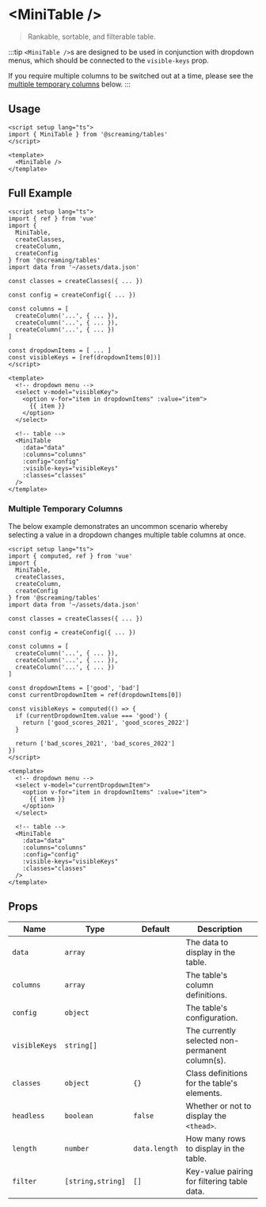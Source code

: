 # &lt;MiniTable /&gt;

> Rankable, sortable, and filterable table.

:::tip
`<MiniTable />`s are designed to be used in conjunction with dropdown menus, which should be connected to the `visible-keys` prop.

If you require multiple columns to be switched out at a time, please see the [multiple temporary columns](./mini-table.md#multiple-temporary-columns) below.
:::

## Usage

```vue
<script setup lang="ts">
import { MiniTable } from '@screaming/tables'
</script>

<template>
  <MiniTable />
</template>
```

## Full Example

```vue
<script setup lang="ts">
import { ref } from 'vue'
import {
  MiniTable,
  createClasses,
  createColumn,
  createConfig
} from '@screaming/tables'
import data from '~/assets/data.json'

const classes = createClasses({ ... })

const config = createConfig({ ... })

const columns = [
  createColumn('...', { ... }),
  createColumn('...', { ... }),
  createColumn('...', { ... })
]

const dropdownItems = [ ... ]
const visibleKeys = [ref(dropdownItems[0])]
</script>

<template>
  <!-- dropdown menu -->
  <select v-model="visibleKey">
    <option v-for="item in dropdownItems" :value="item">
      {{ item }}
    </option>
  </select>

  <!-- table -->
  <MiniTable
    :data="data"
    :columns="columns"
    :config="config"
    :visible-keys="visibleKeys"
    :classes="classes"
  />
</template>
```

### Multiple Temporary Columns

The below example demonstrates an uncommon scenario whereby selecting a value in a dropdown changes multiple table columns at once.

```vue
<script setup lang="ts">
import { computed, ref } from 'vue'
import {
  MiniTable,
  createClasses,
  createColumn,
  createConfig
} from '@screaming/tables'
import data from '~/assets/data.json'

const classes = createClasses({ ... })

const config = createConfig({ ... })

const columns = [
  createColumn('...', { ... }),
  createColumn('...', { ... }),
  createColumn('...', { ... })
]

const dropdownItems = ['good', 'bad']
const currentDropdownItem = ref(dropdownItems[0])

const visibleKeys = computed(() => {
  if (currentDropdownItem.value === 'good') {
    return ['good_scores_2021', 'good_scores_2022']
  }

  return ['bad_scores_2021', 'bad_scores_2022']
})
</script>

<template>
  <!-- dropdown menu -->
  <select v-model="currentDropdownItem">
    <option v-for="item in dropdownItems" :value="item">
      {{ item }}
    </option>
  </select>

  <!-- table -->
  <MiniTable
    :data="data"
    :columns="columns"
    :config="config"
    :visible-keys="visibleKeys"
    :classes="classes"
  />
</template>
```

## Props

| Name          | Type              | Default       | Description                                     |
| ------------- | ----------------- | ------------- | ----------------------------------------------- |
| `data`        | `array`           |               | The data to display in the table.               |
| `columns`     | `array`           |               | The table's column definitions.                 |
| `config`      | `object`          |               | The table's configuration.                      |
| `visibleKeys` | `string[]`        |               | The currently selected non-permanent column(s). |
| `classes`     | `object`          | `{}`          | Class definitions for the table's elements.     |
| `headless`    | `boolean`         | `false`       | Whether or not to display the `<thead>`.        |
| `length`      | `number`          | `data.length` | How many rows to display in the table.          |
| `filter`      | `[string,string]` | `[]`          | Key-value pairing for filtering table data.     |
